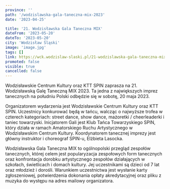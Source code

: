 ```yaml
---
province: ''
path: '/wodzislawska-gala-taneczna-mix-2023'
date: '2023-04-25'

title: '21. Wodzisławska Gala Taneczna MIX'
dateFrom: '2023-05-20'
dateTo: '2023-05-20'
city: 'Wodzisław Śląski'
image: 'image.jpg'
tags: []
link: https://wck.wodzislaw-slaski.pl/21-wodzislawska-gala-taneczna-mix
promoted: false
visible: true
cancelled: false
---
```

Wodzisławskie Centrum Kultury oraz KTT SPIN zaprasza na 21. Wodzisławską Galę Taneczną MIX 2023. Ta jedna z największych imprez tanecznych na południu Polski odbędzie się w sobotę, 20 maja 2023.

Organizatorem wydarzenia jest Wodzisławskie Centrum Kultury oraz KTT SPIN. Uczestnicy konkurować będą w tańcu, walcząc o najwyższe trofea w czterech kategoriach: street dance, show dance, mażoretki / cheerleaderki i taniec towarzyski. Inicjatorem Gali jest Klub Tańca Towarzyskiego SPIN, który działa w ramach Amatorskiego Ruchu Artystycznego w Wodzisławskim Centrum Kultury. Koordynatorem tanecznej imprezy jest główny instruktor i choreograf SPIN-u, Elżbieta Lasocka.

Wodzisławska Gala Taneczna MIX to ogólnopolski przegląd zespołów tanecznych, której celem jest popularyzacja zespołowych form tanecznych oraz konfrontacja dorobku artystycznego zespołów działających w szkołach, świetlicach i domach kultury. Jej uczestnikami są dzieci od 7 lat oraz młodzież i dorośli. Warunkiem uczestnictwa jest wysłanie karty zgłoszeniowej, potwierdzenia dokonania opłaty akredytacyjnej oraz pliku z muzyka do występu na adres mailowy organizatora. 
